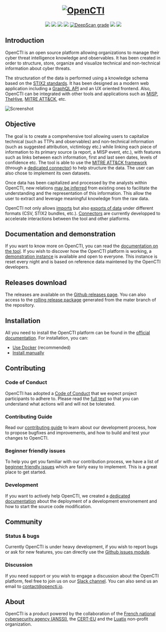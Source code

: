 <h1 align="center">
  <a href="https://www.opencti.io"><img src="https://opencti-platform.github.io/docs/assets/getting-started/logo.png" alt="OpenCTI"></a>
</h1>
<p align="center">
  <a href="https://www.opencti.io" alt="Website"><img src="https://img.shields.io/badge/website-opencti.io-blue.svg" /></a>
  <a href="https://opencti-platform.github.io/docs" alt="Documentation"><img src="https://img.shields.io/badge/Documentation-RTFM-orange.svg" /></a>
  <a href="https://slack.luatix.org" alt="Slack"><img src="https://slack.luatix.org/badge.svg" /></a>
  <a href="https://circleci.com/gh/OpenCTI-Platform/opencti" alt="CICD"><img src="https://circleci.com/gh/OpenCTI-Platform/opencti.svg?style=shield" /></a>
  <a href="https://deepscan.io/dashboard#view=project&tid=4926&pid=6716&bid=57311"><img src="https://deepscan.io/api/teams/4926/projects/6716/branches/57311/badge/grade.svg" alt="DeepScan grade"></a>
  <a href="https://github.com/OpenCTI-Platform/opencti/releases/latest" alt="Releases"><img src="https://img.shields.io/github/release/OpenCTI-Platform/opencti.svg" /></a>
  <a href="https://hub.docker.com/u/opencti" alt="Docker pulls"><img src="https://img.shields.io/docker/pulls/opencti/platform" /></a>
</p>


## Introduction

OpenCTI is an open source platform allowing organizations to manage their cyber threat intelligence knowledge and observables. It has been created in order to structure, store, organize and visualize technical and non-technical information about cyber threats.

The structuration of the data is performed using a knowledge schema based on the [STIX2 standards](https://oasis-open.github.io/cti-documentation/). It has been designed as a modern web application including a [GraphQL API](https://graphql.org) and an UX oriented frontend. Also, OpenCTI can be integrated with other tools and applications such as [MISP](https://github.com/MISP/MISP), [TheHive](https://github.com/TheHive-Project/TheHive), [MITRE ATT&CK](https://github.com/mitre/cti), etc.

![Screenshot](https://opencti-platform.github.io/docs/assets/getting-started/screenshot.png "Screenshot")

## Objective

The goal is to create a comprehensive tool allowing users to capitalize technical (such as TTPs and observables) and non-technical information (such as suggested attribution, victimlogy etc.) while linking each piece of information to its primary source (a report, a MISP event, etc.), with features such as links between each information, first and last seen dates, levels of confidence etc. The tool is able to use the [MITRE ATT&CK framework](https://attack.mitre.org) (through a [dedicated connector](https://github.com/OpenCTI-Platform/connectors)) to help structure the data. The user can also chose to implement its own datasets.

Once data has been capitalized and processed by the analysts within OpenCTI, new relations [may be inferred](https://opencti-platform.github.io/docs/reference/inferences) from existing ones to facilitate the understanding and the representation of this information. This allow the user to extract and leverage meaningful knowledge from the raw data.

OpenCTI not only allows [imports](https://opencti-platform.github.io/docs/usage/import) but also [exports of data](https://opencti-platform.github.io/docs/usage/export) under different formats (CSV, STIX2 bundles, etc.). [Connectors](https://github.com/OpenCTI-Platform/connectors) are currently developped to accelerate interactions between the tool and other platforms.

## Documentation and demonstration

If you want to know more on OpenCTI, you can read the [documentation on the tool](https://opencti-platform.github.io/docs). If you wish to discover how the OpenCTI platform is working, a [demonstration instance](https://demo.opencti.io) is available and open to everyone. This instance is reset every night and is based on reference data maintened by the OpenCTI developers.

## Releases download

The releases are available on the [Github releases page](https://github.com/OpenCTI-Platform/opencti/releases). You can also access to the [rolling release package](https://releases.opencti.io) generated from the mater branch of the repository.

## Installation

All you need to install the OpenCTI platform can be found in the [official documentation](https://opencti-platform.github.io/docs). For installation, you can:

* [Use Docker](https://opencti-platform.github.io/docs/installation/docker) (recommended)
* [Install manually](https://opencti-platform.github.io/docs/installation/manual) 

## Contributing

### Code of Conduct

OpenCTI has adopted a [Code of Conduct](CODE_OF_CONDUCT.md) that we expect project participants to adhere to. Please read the [full text](CODE_OF_CONDUCT.md) so that you can understand what actions will and will not be tolerated.

### Contributing Guide

Read our [contributing guide](CONTRIBUTING.md) to learn about our development process, how to propose bugfixes and improvements, and how to build and test your changes to OpenCTI.

### Beginner friendly issues

To help you get you familiar with our contribution process, we have a list of [beginner friendly issues](https://github.com/OpenCTI-Platform/opencti/labels/beginner%20friendly%20issue) which are fairly easy to implement. This is a great place to get started.

### Development

If you want to actively help OpenCTI, we created a [dedicated documentation](https://opencti-platform.github.io/docs/development/installation) about the deployment of a development environement and how to start the source code modification.

## Community

### Status & bugs

Currently OpenCTI is under heavy development, if you wish to report bugs or ask for new features, you can directly use the [Github issues module](https://github.com/OpenCTI-Platform/opencti/issues).

### Discussion

If you need support or you wish to engage a discussion about the OpenCTI platform, feel free to join us on our [Slack channel](https://slack.luatix.org). You can also send us an email to contact@opencti.io.

## About

OpenCTI is a product powered by the collaboration of the [French national cybersecurity agency (ANSSI)](https://ssi.gouv.fr), the [CERT-EU](https://cert.europa.eu) and the [Luatix](https://www.luatix.org) non-profit organization.
